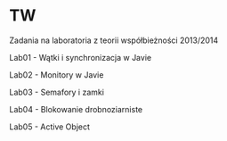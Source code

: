 TW
==

Zadania na laboratoria z teorii współbieżności 2013/2014

Lab01 - Wątki i synchronizacja w Javie

Lab02 - Monitory w Javie

Lab03 - Semafory i zamki

Lab04 - Blokowanie drobnoziarniste

Lab05 - Active Object
